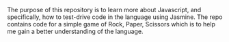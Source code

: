 The purpose of this repository is to learn more about Javascript, and specifically, how to test-drive code in the language
using Jasmine. The repo contains code for a simple game of Rock, Paper, Scissors which is to help me gain a better understanding
of the language. 
